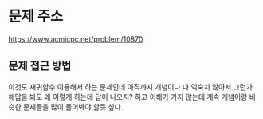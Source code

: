 # 문제 주소 
https://www.acmicpc.net/problem/10870

## 문제 접근 방법 
이것도 재귀함수 이용해서 하는 문제인데 아직까지 개념이나 다 익숙치 않아서 그런가 해답을 봐도 왜 이렇게 하는데 답이 나오지? 하고 이해가 가지 않는데 계속 개념이랑 비슷한 문제들을 많이 풀어봐야 할듯 싶다. 